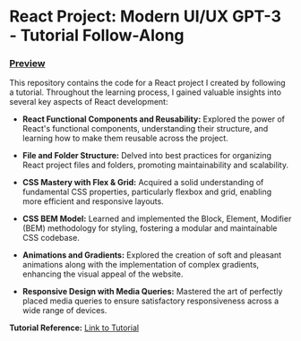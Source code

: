 # React Project: Modern UI/UX GPT-3 - Tutorial Follow-Along

### [Preview](https://katzarelis.github.io/React-Project-Modern-UI-UX-GPT-3/?fbclid=IwAR1EZklFIfODJOrlqCmjZmr86HxXDVFngLgus7fS4_o6I9L3S_vO3pT57lc)

This repository contains the code for a React project I created by following a tutorial. Throughout the learning process, I gained valuable insights into several key aspects of React development:

- **React Functional Components and Reusability:** Explored the power of React's functional components, understanding their structure, and learning how to make them reusable across the project.

- **File and Folder Structure:** Delved into best practices for organizing React project files and folders, promoting maintainability and scalability.

- **CSS Mastery with Flex & Grid:** Acquired a solid understanding of fundamental CSS properties, particularly flexbox and grid, enabling more efficient and responsive layouts.

- **CSS BEM Model:** Learned and implemented the Block, Element, Modifier (BEM) methodology for styling, fostering a modular and maintainable CSS codebase.

- **Animations and Gradients:** Explored the creation of soft and pleasant animations along with the implementation of complex gradients, enhancing the visual appeal of the website.

- **Responsive Design with Media Queries:** Mastered the art of perfectly placed media queries to ensure satisfactory responsiveness across a wide range of devices.


**Tutorial Reference:** [Link to Tutorial](https://youtu.be/F627pKNUCVQ?si=leRcW2dxCKMB24MK&t=213)
